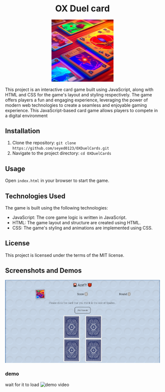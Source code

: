 <div align="center">
<h1>OX Duel card</h1>
<img src="OXDuelcard.jpg" width=40%">
</div>

This project is an interactive card game built using JavaScript, along with HTML and CSS for the game's layout and styling respectively. The game offers players a fun and engaging experience, leveraging the power of modern web technologies to create a seamless and enjoyable gaming experience.
This JavaScript-based card game allows players to compete in a digital environment
 

## Installation
1. Clone the repository: `git clone https://github.com/seyed0123/OXDuelCards.git`
2. Navigate to the project directory: `cd OXDuelCards`

## Usage
Open `index.html` in your browser to start the game.

## Technologies Used
The game is built using the following technologies:
- JavaScript: The core game logic is written in JavaScript.
- HTML: The game layout and structure are created using HTML.
- CSS: The game's styling and animations are implemented using CSS.


## License
This project is licensed under the terms of the MIT license.


## Screenshots and Demos
![Screenshot](shots/Screenshot.png)

### demo
wait for it to load
![demo video](shots/card%20game.gif)


